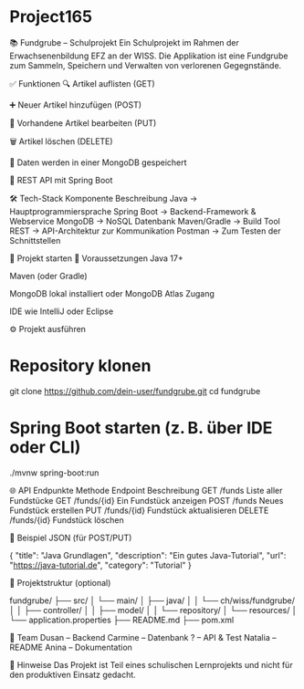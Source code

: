 # Project165


📚 Fundgrube – Schulprojekt
Ein Schulprojekt im Rahmen der Erwachsenenbildung EFZ an der WISS. Die Applikation ist eine Fundgrube zum Sammeln, Speichern und Verwalten von verlorenen Gegegnstände.

✅ Funktionen
🔍 Artikel auflisten (GET)

➕ Neuer Artikel hinzufügen (POST)

📝 Vorhandene Artikel bearbeiten (PUT)

🗑️ Artikel löschen (DELETE)

💾 Daten werden in einer MongoDB gespeichert

🔗 REST API mit Spring Boot

🛠️ Tech-Stack
Komponente	Beschreibung
Java	-> Hauptprogrammiersprache
Spring Boot	->	Backend-Framework & Webservice
MongoDB	->	NoSQL Datenbank
Maven/Gradle	->	Build Tool
REST	->	API-Architektur zur Kommunikation
Postman	->	Zum Testen der Schnittstellen

🚀 Projekt starten
🔧 Voraussetzungen
Java 17+

Maven (oder Gradle)

MongoDB lokal installiert oder MongoDB Atlas Zugang

IDE wie IntelliJ oder Eclipse

⚙️ Projekt ausführen

# Repository klonen
git clone https://github.com/dein-user/fundgrube.git
cd fundgrube

# Spring Boot starten (z. B. über IDE oder CLI)
./mvnw spring-boot:run


🌐 API Endpunkte
Methode	Endpoint	Beschreibung
GET	/funds	Liste aller Fundstücke
GET	/funds/{id}	Ein Fundstück anzeigen
POST	/funds	Neues Fundstück erstellen
PUT	/funds/{id}	Fundstück aktualisieren
DELETE	/funds/{id}	Fundstück löschen

🧪 Beispiel JSON (für POST/PUT)

{
  "title": "Java Grundlagen",
  "description": "Ein gutes Java-Tutorial",
  "url": "https://java-tutorial.de",
  "category": "Tutorial"
}


📁 Projektstruktur (optional)

fundgrube/
├── src/
│   └── main/
│       ├── java/
│       │   └── ch/wiss/fundgrube/
│       │       ├── controller/
│       │       ├── model/
│       │       └── repository/
│       └── resources/
│           └── application.properties
├── README.md
├── pom.xml

👥 Team
Dusan – Backend 
Carmine – Datenbank
? – API & Test
Natalia – README 
Anina – Dokumentation

📌 Hinweise
Das Projekt ist Teil eines schulischen Lernprojekts und nicht für den produktiven Einsatz gedacht.
